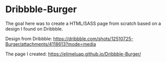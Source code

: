 # Dribbble-Burger

The goal here was to create a HTML/SASS page from scratch based on a design I found on Dribbble.

Design from Dribbble: https://dribbble.com/shots/12510725-Burger/attachments/4118613?mode=media

The page I created: https://elimeluap.github.io/Dribbble-Burger/
